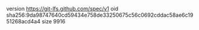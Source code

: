 version https://git-lfs.github.com/spec/v1
oid sha256:9da98747640cd59434e758de33250675c56c0692cddac58ae6c1951268acd4a4
size 9916
